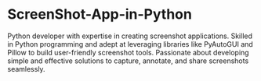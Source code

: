 # ScreenShot-App-in-Python
Python developer with expertise in creating screenshot applications. Skilled in Python programming and adept at leveraging libraries like PyAutoGUI and Pillow to build user-friendly screenshot tools. Passionate about developing simple and effective solutions to capture, annotate, and share screenshots seamlessly.
